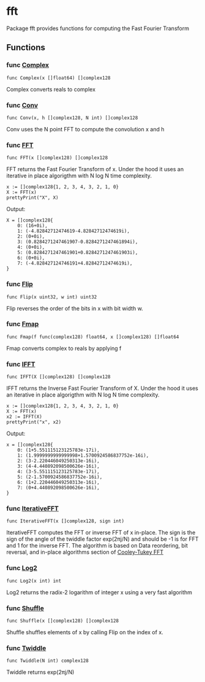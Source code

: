 # fft

Package fft provides functions for computing the Fast Fourier Transform

## Functions

### func [Complex](/util.go#L41)

`func Complex(x []float64) []complex128`

Complex converts reals to complex

### func [Conv](/util.go#L15)

`func Conv(x, h []complex128, N int) []complex128`

Conv uses the N point FFT to compute the convolution x and h

### func [FFT](/fft.go#L72)

`func FFT(x []complex128) []complex128`

FFT returns the Fast Fourier Transform of x. Under the hood it uses an
iterative in place algorigthm with N log N time complexity.

```golang
x := []complex128{1, 2, 3, 4, 3, 2, 1, 0}
X := FFT(x)
prettyPrint("X", X)
```

 Output:

```
X = []complex128{
    0: (16+0i),
    1: (-4.82842712474619-4.82842712474619i),
    2: (0+0i),
    3: (0.8284271247461907-0.8284271247461894i),
    4: (0+0i),
    5: (0.8284271247461901+0.8284271247461903i),
    6: (0+0i),
    7: (-4.828427124746191+4.82842712474619i),
}
```

### func [Flip](/fft.go#L16)

`func Flip(x uint32, w int) uint32`

Flip reverses the order of the bits in x with bit width w.

### func [Fmap](/util.go#L50)

`func Fmap(f func(complex128) float64, x []complex128) []float64`

Fmap converts complex to reals by applying f

### func [IFFT](/fft.go#L80)

`func IFFT(X []complex128) []complex128`

IFFT returns the Inverse Fast Fourier Transform of X. Under the hood it
uses an iterative in place algorigthm with N log N time complexity.

```golang
x := []complex128{1, 2, 3, 4, 3, 2, 1, 0}
X := FFT(x)
x2 := IFFT(X)
prettyPrint("x", x2)
```

 Output:

```
x = []complex128{
    0: (1+5.551115123125783e-17i),
    1: (1.9999999999999998+1.5700924586837752e-16i),
    2: (3-2.220446049250313e-16i),
    3: (4-4.440892098500626e-16i),
    4: (3-5.551115123125783e-17i),
    5: (2-1.5700924586837752e-16i),
    6: (1+2.220446049250313e-16i),
    7: (0+4.440892098500626e-16i),
}
```

### func [IterativeFFT](/fft.go#L42)

`func IterativeFFT(x []complex128, sign int)`

IterativeFFT computes the FFT or inverse FFT of x in-place.
The sign is the sign of the angle of the twiddle factor exp(2πj/N) and
should be -1 is for FFT and 1 for the inverse FFT.
The algorithm is based on Data reordering, bit reversal, and in-place
algorithms section of
[Cooley-Tukey FFT]([https://en.wikipedia.org/wiki/Cooley-Tukey_FFT_algorithm](https://en.wikipedia.org/wiki/Cooley-Tukey_FFT_algorithm))

### func [Log2](/util.go#L5)

`func Log2(x int) int`

Log2 returns the radix-2 logarithm of integer x using a very fast algorithm

### func [Shuffle](/fft.go#L26)

`func Shuffle(x []complex128) []complex128`

Shuffle shuffles elements of x by calling Flip on the index of x.

### func [Twiddle](/fft.go#L10)

`func Twiddle(N int) complex128`

Twiddle returns exp(2πj/N)
